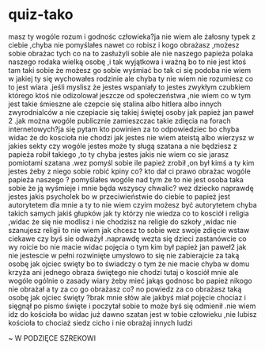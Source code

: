 # quiz-tako

masz ty wogóle rozum i godnośc człowieka?ja nie wiem ale żałosny typek z ciebie ,chyba nie
pomyślałes nawet co robisz i kogo obrażasz ,możesz sobie obrażac tych co na to zasłużyli sobie
ale nie naszego papieża polaka naszego rodaka wielką osobę ,i tak wyjątkowa i ważną bo to nie jest
ktoś tam taki sobie że możesz go sobie wyśmiać bo tak ci się podoba nie wiem w jakiej ty się
wychowałes rodzinie ale chyba ty nie wiem nie rozumiesz co to jest wiara .jeśli myslisz że jestes
wspaniały to jestes zwykłym czubkiem którego ktoś nie odizolował jeszcze od społeczeństwa ,nie
wiem co w tym jest takie śmieszne ale czepcie się stalina albo hitlera albo innych zwyrodnialców a
nie czepiacie się takiej świętej osoby jak papież jan paweł 2 .jak można wogóle publicznie
zamieszczac takie zdięcia na forach internetowych?ja się pytam kto powinien za to odpowiedziec
bo chyba widac że do koscioła nie chodzi jak jestes nie wiem ateistą albo wierzysz w jakies sekty
czy wogóle jestes może ty sługą szatana a nie będziesz z papieża robił takiego ,to ty chyba jestes
jakis nie wiem co sie jarasz pomiotami szatana .wez pomyśl sobie ile papież zrobił ,on był kimś a ty
kim jestes żeby z niego sobie robić kpiny co? kto dał ci prawo obrażac wogóle papieża naszego ?
pomyślałes wogóle nad tym że to nie jest osoba taka sobie że ją wyśmieje i mnie będa wszyscy
chwalic? wez dziecko naprawdę jestes jakis psycholek bo w przeciwieństwie do ciebie to papież
jest autorytetem dla mnie a ty to nie wiem czyim możesz być autorytetem chyba takich samych
jakiś głupków jak ty którzy nie wiedza co to kosciół i religia ,widac że się nie modlisz i nie chodzisz
na religie do szkoły ,widac nie szanujesz religii to nie wiem jak chcesz to sobie wez swoje zdięcie
wstaw ciekawe czy byś sie odważył .naprawdę wezta się dzieci zastanówcie co wy roicie bo nie
macie widac pojęcia o tym kim był papież jan paweł2 jak nie jestescie w pełni rozwinięte umysłowo
to się nie zabierajcie za taką osobę jak ojciec swięty bo to świadczy o tym że nie macie chyba w
domu krzyża ani jednego obraza świętego nie chodzi tutaj o kosciół mnie ale wogóle ogólnie o
zasady wiary żeby mieć jakąs godnosc bo papież nikogo nie obrażał a ty za co go obrażasz co? no
powiedz za co obrażasz taką osobę jak ojciec święty ?brak mnie słów ale jakbyś miał pojęcie
chociaz i sięgnął po pismo święte i poczytał sobie to może byś się odmienił .nie wiem idz do
kościoła bo widac już dawno szatan jest w tobie człowieku ,nie lubisz kościoła to chociaż siedz
cicho i nie obrażaj innych ludzi

~ W PODZIĘCE  SZREKOWI 
